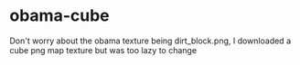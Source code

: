 # obama-cube


Don't worry about the obama texture being dirt_block.png, I downloaded a cube png map texture but was too lazy to change
